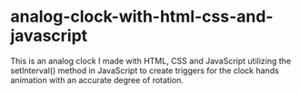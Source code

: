 # analog-clock-with-html-css-and-javascript
This is an analog clock I made with HTML, CSS and JavaScript utilizing the setInterval() method in JavaScript to create triggers for the clock hands animation with an accurate degree of rotation.
